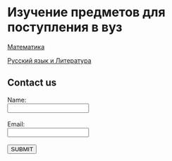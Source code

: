 <html>

<head>
  
<meta charset="utf-8">
  
<title>Русский язык</title>
<style>
  .main{
  background-image: url("https://c7.alamy.com/comp/M4RGKF/the-background-in-many-compositions-gives-the-whole-project-a-climate-M4RGKF.jpg";
  }
 .backg{
  background-color: white;
  padding: 25px 50px 75px 100px;
  } 
</style>

</head>


<body>
  <div class="main">
  <div class="backg">
<h1>Изучение предметов для поступления в вуз</h1>

<a href="http://mftna.github.io/math.html">Математика</a>

<p><a href="http://mftna.github.io/russian.html">Русский язык и Литература</a></p>
<h2>Contact us</h2>
<form>
  Name:<br>
  <input type="text"><br><br>
  Email:<br>
  <input type="text"><br><br>
  <button>SUBMIT</button>
  
  
</form>
</div>
</div>
</body>

</html>
